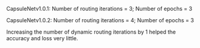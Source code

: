 CapsuleNetv1.0.1: Number of routing iterations = 3; Number of epochs = 3

CapsuleNetv1.0.2: Number of routing iterations = 4; Number of epochs = 3

Increasing the number of dynamic routing iterations by 1 helped the accuracy and loss very little.
